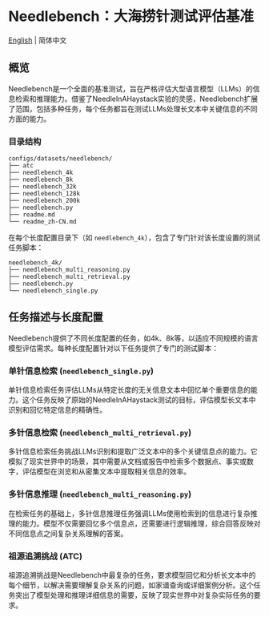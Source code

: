 # Needlebench：大海捞针测试评估基准

[English](readme.md) | 简体中文

## 概览

Needlebench是一个全面的基准测试，旨在严格评估大型语言模型（LLMs）的信息检索和推理能力。借鉴了NeedleInAHaystack实验的灵感，Needlebench扩展了范围，包括多种任务，每个任务都旨在测试LLMs处理长文本中关键信息的不同方面的能力。

### 目录结构

```
configs/datasets/needlebench/
├── atc
├── needlebench_4k
├── needlebench_8k
├── needlebench_32k
├── needlebench_128k
├── needlebench_200k
├── needlebench.py
├── readme.md
└── readme_zh-CN.md
```

在每个长度配置目录下（如 `needlebench_4k`），包含了专门针对该长度设置的测试任务脚本：

```
needlebench_4k/
├── needlebench_multi_reasoning.py
├── needlebench_multi_retrieval.py
├── needlebench.py
└── needlebench_single.py
```

## 任务描述与长度配置

Needlebench提供了不同长度配置的任务，如4k、8k等，以适应不同规模的语言模型评估需求。每种长度配置针对以下任务提供了专门的测试脚本：

### 单针信息检索 (`needlebench_single.py`)

单针信息检索任务评估LLMs从特定长度的无关信息文本中回忆单个重要信息的能力。这个任务反映了原始的NeedleInAHaystack测试的目标，评估模型长文本中识别和回忆特定信息的精确性。

### 多针信息检索 (`needlebench_multi_retrieval.py`)

多针信息检索任务挑战LLMs识别和提取广泛文本中的多个关键信息点的能力。它模拟了现实世界中的场景，其中需要从文档或报告中检索多个数据点、事实或数字，评估模型在浏览和从密集文本中提取相关信息的效率。

### 多针信息推理 (`needlebench_multi_reasoning.py`)

在检索任务的基础上，多针信息推理任务强调LLMs使用检索到的信息进行复杂推理的能力。模型不仅需要回忆多个信息点，还需要进行逻辑推理，综合回答反映对不同信息点之间复杂关系理解的答案。

### 祖源追溯挑战 (ATC)

祖源追溯挑战是Needlebench中最复杂的任务，要求模型回忆和分析长文本中的每个细节，以解决需要理解复杂关系的问题，如家谱查询或详细案例分析。这个任务突出了模型处理和推理详细信息的需要，反映了现实世界中对复杂实际任务的要求。
